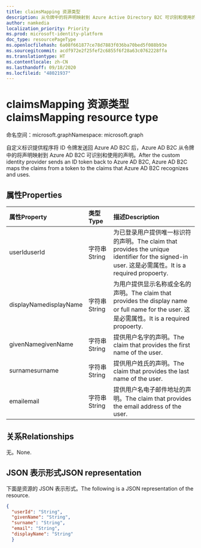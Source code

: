 ```yaml
---
title: claimsMapping 资源类型
description: 从令牌中的将声明映射到 Azure Active Directory B2C 可识别和使用的声明。
author: namkedia
localization_priority: Priority
ms.prod: microsoft-identity-platform
doc_type: resourcePageType
ms.openlocfilehash: 6a08f661877ce78d7883f036ba70bed5f088b93e
ms.sourcegitcommit: acdf972e2f25fef2c6855f6f28a63c0762228ffa
ms.translationtype: HT
ms.contentlocale: zh-CN
ms.lasthandoff: 09/18/2020
ms.locfileid: "48021937"
---
```

# <a name="claimsmapping-resource-type"></a><span data-ttu-id="0b1fd-103">claimsMapping 资源类型</span><span class="sxs-lookup"><span data-stu-id="0b1fd-103">claimsMapping resource type</span></span>

<span data-ttu-id="0b1fd-104">命名空间：microsoft.graph</span><span class="sxs-lookup"><span data-stu-id="0b1fd-104">Namespace: microsoft.graph</span></span>

<span data-ttu-id="0b1fd-105">自定义标识提供程序将 ID 令牌发送回 Azure AD B2C 后，Azure AD B2C 从令牌中的将声明映射到 Azure AD B2C 可识别和使用的声明。</span><span class="sxs-lookup"><span data-stu-id="0b1fd-105">After the custom identity provider sends an ID token back to Azure AD B2C, Azure AD B2C maps the claims from a token to the claims that Azure AD B2C recognizes and uses.</span></span>

## <a name="properties"></a><span data-ttu-id="0b1fd-106">属性</span><span class="sxs-lookup"><span data-stu-id="0b1fd-106">Properties</span></span>
|<span data-ttu-id="0b1fd-107">属性</span><span class="sxs-lookup"><span data-stu-id="0b1fd-107">Property</span></span>|<span data-ttu-id="0b1fd-108">类型</span><span class="sxs-lookup"><span data-stu-id="0b1fd-108">Type</span></span>|<span data-ttu-id="0b1fd-109">描述</span><span class="sxs-lookup"><span data-stu-id="0b1fd-109">Description</span></span>|
|:-------|:---|:----------|
|<span data-ttu-id="0b1fd-110">userId</span><span class="sxs-lookup"><span data-stu-id="0b1fd-110">userId</span></span>|<span data-ttu-id="0b1fd-111">字符串</span><span class="sxs-lookup"><span data-stu-id="0b1fd-111">String</span></span>|<span data-ttu-id="0b1fd-112">为已登录用户提供唯一标识符的声明。</span><span class="sxs-lookup"><span data-stu-id="0b1fd-112">The claim that provides the unique identifier for the signed-in user.</span></span> <span data-ttu-id="0b1fd-113">这是必需属性。</span><span class="sxs-lookup"><span data-stu-id="0b1fd-113">It is a required propoerty.</span></span>|
|<span data-ttu-id="0b1fd-114">displayName</span><span class="sxs-lookup"><span data-stu-id="0b1fd-114">displayName</span></span>|<span data-ttu-id="0b1fd-115">字符串</span><span class="sxs-lookup"><span data-stu-id="0b1fd-115">String</span></span>|<span data-ttu-id="0b1fd-116">为用户提供显示名称或全名的声明。</span><span class="sxs-lookup"><span data-stu-id="0b1fd-116">The claim that provides the display name or full name for the user.</span></span> <span data-ttu-id="0b1fd-117">这是必需属性。</span><span class="sxs-lookup"><span data-stu-id="0b1fd-117">It is a required propoerty.</span></span>|
|<span data-ttu-id="0b1fd-118">givenName</span><span class="sxs-lookup"><span data-stu-id="0b1fd-118">givenName</span></span>|<span data-ttu-id="0b1fd-119">字符串</span><span class="sxs-lookup"><span data-stu-id="0b1fd-119">String</span></span>|<span data-ttu-id="0b1fd-120">提供用户名字的声明。</span><span class="sxs-lookup"><span data-stu-id="0b1fd-120">The claim that provides the first name of the user.</span></span>|
|<span data-ttu-id="0b1fd-121">surname</span><span class="sxs-lookup"><span data-stu-id="0b1fd-121">surname</span></span>|<span data-ttu-id="0b1fd-122">字符串</span><span class="sxs-lookup"><span data-stu-id="0b1fd-122">String</span></span>|<span data-ttu-id="0b1fd-123">提供用户姓氏的声明。</span><span class="sxs-lookup"><span data-stu-id="0b1fd-123">The claim that provides the last name of the user.</span></span>|
|<span data-ttu-id="0b1fd-124">email</span><span class="sxs-lookup"><span data-stu-id="0b1fd-124">email</span></span>|<span data-ttu-id="0b1fd-125">字符串</span><span class="sxs-lookup"><span data-stu-id="0b1fd-125">String</span></span>|<span data-ttu-id="0b1fd-126">提供用户名电子邮件地址的声明。</span><span class="sxs-lookup"><span data-stu-id="0b1fd-126">The claim that provides the email address of the user.</span></span>|

## <a name="relationships"></a><span data-ttu-id="0b1fd-127">关系</span><span class="sxs-lookup"><span data-stu-id="0b1fd-127">Relationships</span></span>
<span data-ttu-id="0b1fd-128">无。</span><span class="sxs-lookup"><span data-stu-id="0b1fd-128">None.</span></span>

## <a name="json-representation"></a><span data-ttu-id="0b1fd-129">JSON 表示形式</span><span class="sxs-lookup"><span data-stu-id="0b1fd-129">JSON representation</span></span>
<span data-ttu-id="0b1fd-130">下面是资源的 JSON 表示形式。</span><span class="sxs-lookup"><span data-stu-id="0b1fd-130">The following is a JSON representation of the resource.</span></span>
<!-- {
  "blockType": "resource",
  "@odata.type": "microsoft.graph.claimsMapping"
}
-->

``` json
{
  "userId": "String",
  "givenName": "String",
  "surname": "String",
  "email": "String",
  "displayName": "String"
  }
```


